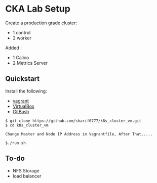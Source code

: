 # CKA Lab Setup

Create a production grade cluster:
- 1 control
- 2 worker

Added :
- 1 Calico
- 2 Metrics Server

## Quickstart

Install the following:
- [vagrant](https://developer.hashicorp.com/vagrant/downloads)
- [VirtualBox](https://www.virtualbox.org/wiki/Linux_Downloads)
- [GitBash](https://git-scm.com/downloads)


```shell
$ git clone https://github.com/sharif0777/k8s_cluster_vm.git
$ cd k8s_cluster_vm

Change Master and Node IP Address in Vagrantfile, After That.....

$./run.sh
```

## To-do

 - NFS Storage
 - load balancer